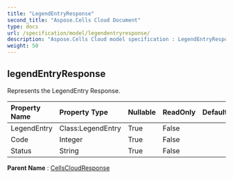 ```yaml
---
title: "LegendEntryResponse"
second_title: "Aspose.Cells Cloud Document"
type: docs
url: /specification/model/legendentryresponse/
description: "Aspose.Cells Cloud model specification : LegendEntryResponse. Effortlessly handle Excel and other spreadsheet documents with features like opening, generating, editing, splitting, merging, comparing, and converting."
weight: 50
---
```


## **legendEntryResponse**

Represents the LegendEntry Response. 

| Property Name | Property Type | Nullable |  ReadOnly | DefaultValue | Description | 
| :- | :- | :- |:- |  :- | :- |
| LegendEntry | Class:LegendEntry | True |  False |  |  |  
| Code | Integer | True |  False |  |  |  
| Status | String | True |  False |  |  |  

**Parent Name** : [CellsCloudResponse](cellscloudresponse)

